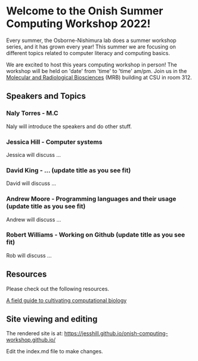 # Welcome to the Onish Summer Computing Workshop 2022!

Every summer, the Osborne-Nishimura lab does a summer workshop series, and it has grown every year! This summer we are focusing on different topics related to computer literacy and computing basics. 

We are excited to host this years computing workshop in person! The workshop will be held on 'date' from 'time' to 'time' am/pm. Join us in the [Molecular and Radiological Biosciences](https://goo.gl/maps/e9LsEpLVtt4xpX8Z7) (MRB) building at CSU in room 312.

## Speakers and Topics 

### Naly Torres - M.C 

Naly will introduce the speakers and do other stuff.

### Jessica Hill - Computer systems 

Jessica will discuss ...

### David King - ... (update title as you see fit)

David will discuss ...

### Andrew Moore - Programming languages and their usage (update title as you see fit)

Andrew will discuss ...

### Robert Williams - Working on Github (update title as you see fit)

Rob will discuss ...

## Resources

Please check out the following resources.

[A field guide to cultivating computational biology](https://journals.plos.org/plosbiology/article?id=10.1371/journal.pbio.3001419)



## Site viewing and editing

The rendered site is at: https://jesshill.github.io/onish-computing-workshop.github.io/

Edit the index.md file to make changes.
